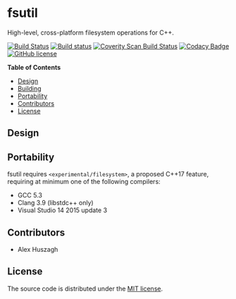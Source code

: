 fsutil
======

High-level, cross-platform filesystem operations for C++.

[![Build Status](https://travis-ci.org/Alexhuszagh/fsutil.svg?branch=master)](https://travis-ci.org/Alexhuszagh/fsutil)
[![Build status](https://ci.appveyor.com/api/projects/status/4fo9csmpuyugvg0o?svg=true)](https://ci.appveyor.com/project/Alexhuszagh/fsutil)
[![Coverity Scan Build Status](https://scan.coverity.com/projects/12982/badge.svg)](https://scan.coverity.com/projects/alexhuszagh-fsutil)
[![Codacy Badge](https://api.codacy.com/project/badge/Grade/b75c01180aa14168b0baec9d77dca0ea)](https://www.codacy.com/app/Alexhuszagh/fsutil?utm_source=github.com&amp;utm_medium=referral&amp;utm_content=Alexhuszagh/fsutil&amp;utm_campaign=Badge_Grade)
[![GitHub license](https://img.shields.io/badge/license-MIT-blue.svg)](https://github.com/Alexhuszagh/fsutil/blob/master/LICENSE.md)

**Table of Contents**

- [Design](#design)
- [Building](#building)
- [Portability](#portability)
- [Contributors](#contributors)
- [License](#license)

## Design

## Portability

fsutil requires `<experimental/filesystem>`, a proposed C++17 feature, requiring at minimum one of the following compilers:

- GCC 5.3
- Clang 3.9 (libstdc++ only)
- Visual Studio 14 2015 update 3

## Contributors

- Alex Huszagh

## License

The source code is distributed under the [MIT license](LICENSE.md).
